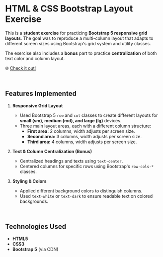 # HTML & CSS Bootstrap Layout Exercise

This is a **student exercise** for practicing **Bootstrap 5 responsive grid layouts**. The goal was to reproduce a multi-column layout that adapts to different screen sizes using Bootstrap's grid system and utility classes.

The exercise also includes a **bonus** part to practice **centralization** of both text color and column layout.


🌐 [Check it out!](https://michecosa.github.io/htmlcss-bootstrap-layout/)

<br>

## Features Implemented

1. **Responsive Grid Layout**  
   - Used Bootstrap 5 `row` and `col` classes to create different layouts for **small (sm), medium (md), and large (lg)** devices.
   - Three main layout areas, each with a different column structure:
     - **First area:** 2 columns, width adjusts per screen size.
     - **Second area:** 3 columns, width adjusts per screen size.
     - **Third area:** 4 columns, width adjusts per screen size.

2. **Text & Column Centralization (Bonus)**  
   - Centralized headings and texts using `text-center`.
   - Centered columns for specific rows using Bootstrap's `row-cols-*` classes.

3. **Styling & Colors**  
   - Applied different background colors to distinguish columns.
   - Used `text-white` or `text-dark` to ensure readable text on colored backgrounds.

<br>

## Technologies Used

- **HTML5**
- **CSS3**
- **Bootstrap 5** (via CDN)
